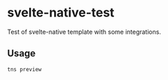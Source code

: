 # svelte-native-test

Test of svelte-native template with some integrations.

## Usage

```
tns preview
```
